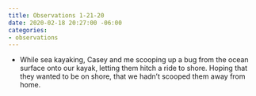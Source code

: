 ```yaml
---
title: Observations 1-21-20
date: 2020-02-18 20:27:00 -06:00
categories:
- observations
---
```


- While sea kayaking, Casey and me scooping up a bug from the ocean surface onto our kayak, letting them hitch a ride to shore. Hoping that they wanted to be on shore, that we hadn’t scooped them away from home.
